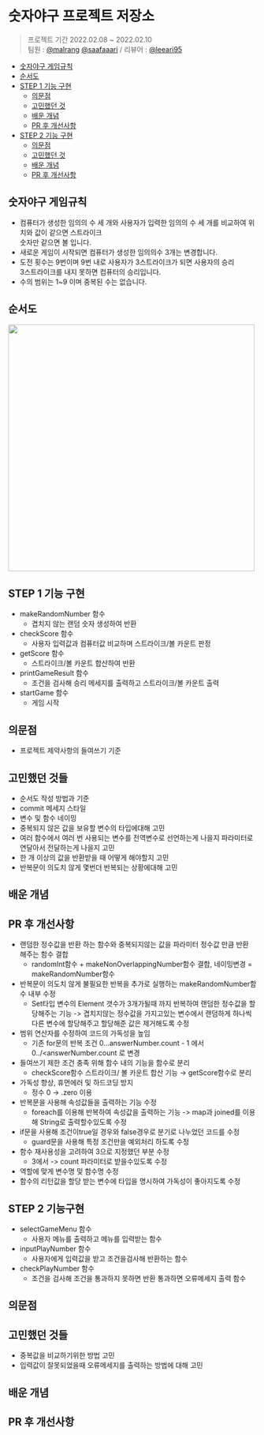 # 숫자야구 프로젝트 저장소
> 프로젝트 기간 2022.02.08 ~ 2022.02.10 <br/>
팀원 : [@malrang](https://github.com/kinggoguma) [@saafaaari](https://github.com/saafaaari)  / 리뷰어 : [@leeari95](https://github.com/leeari95)

- [숫자야구 게임규칙](#숫자야구-게임규칙)
- [순서도](#순서도)
- [STEP 1 기능 구현](#step-1-기능-구현)
    + [의문점](#의문점)
    + [고민했던 것](#고민했던-것들)
    + [배운 개념](#배운-개념)
    + [PR 후 개선사항](#pr-후-개선사항)
- [STEP 2 기능 구현](#step-2-기능구현)
    + [의문점](#의문점)
    + [고민했던 것](#고민했던-것들)
    + [배운 개념](#배운-개념)
    + [PR 후 개선사항](pr-후-개선사항-1)

## 숫자야구 게임규칙
* 컴퓨터가 생성한 임의의 수 세 개와 사용자가 입력한 임의의 수 세 개를 비교하여 위치와 값이 같으면 스트라이크<br/> 숫자만 같으면 볼 입니다.
* 새로운 게임이 시작되면 컴퓨터가 생성한 임의의수 3개는 변경합니다.
* 도전 횟수는 9번이며 9번 내로 사용자가 3스트라이크가 되면 사용자의 승리<br/> 3스트라이크를 내지 못하면 컴퓨터의 승리입니다.
* 수의 범위는 1~9 이며 중복된 수는 없습니다.

## 순서도
<img src = "https://user-images.githubusercontent.com/91936941/153625713-897ce5db-4f89-43be-a6a8-9d88baaa180b.png" width="500px">

## STEP 1 기능 구현
- makeRandomNumber 함수
    - 겹치지 않는 랜덤 숫자 생성하여 반환
- checkScore 함수
    - 사용자 입력값과 컴퓨터값 비교하며 스트라이크/볼 카운트 판정
- getScore 함수
    - 스트라이크/볼 카운트 합산하여 반환
- printGameResult 함수
    - 조건을 검사해 승리 메세지를 출력하고 스트라이크/볼 카운트 출력
- startGame 함수
    - 게임 시작
    
## 의문점
- 프로젝트 제약사항의 들여쓰기 기준
    
## 고민했던 것들
- 순서도 작성 방법과 기준
- commit 메세지 스타일
- 변수 및 함수 네이밍
- 중복되지 않은 값을 보유할 변수의 타입에대해 고민
- 여러 함수에서 여러 번 사용되는 변수를 전역변수로 선언하는게 나을지 파라미터로 연달아서 전달하는게 나을지 고민
- 한 개 이상의 값을 반환받을 때 어떻게 해야할지 고민
- 반복문이 의도치 않게 몇번더 반복되는 상황에대해 고민

## 배운 개념

## PR 후 개선사항
- 랜덤한 정수값을 반환 하는 함수와 중복되지않는 값을 파라미터 정수값 만큼 반환 해주는 함수 결합
    - randomInt함수 + makeNonOverlappingNumber함수 결합, 네이밍변경 = makeRandomNumber함수
- 반복문이 의도치 않게 불필요한 반복을 추가로 실행하는 makeRandomNumber함수 내부 수정
    - Set타입 변수의 Element 갯수가 3개가될때 까지 반복하여 랜덤한 정수값을 할당해주는 기능 
      -> 겹치지않는 정수값을 가지고있는 변수에서 랜덤하게 하나씩 다른 변수에 할당해주고 할당해준 값은 제거해도록 수정
- 범위 연산자를 수정하여 코드의 가독성을 높임
    - 기존 for문의 반복 조건 0...answerNumber.count - 1 에서 0../<answerNumber.count 로 변경  
- 들여쓰기 제한 조건 충족 위해 함수 내의 기능을 함수로 분리
    - checkScore함수 스트라이크/ 볼 카운트 합산 기능 → getScore함수로 분리
- 가독성 향상, 휴먼에러 및 하드코딩 방지
    - 정수 0 → .zero 이용
- 반복문을 사용해 속성값들을 출력하는 기능 수정
    - foreach를 이용해 반복하여 속성값을 출력하는 기능 -> map과 joined를 이용해 String로 출력할수있도록 수정
- if문을 사용해 조건이true일 경우와 false경우로 분기로 나누었던 코드를 수정
    - guard문을 사용해 특정 조건만을 예외처리 하도록 수정
- 함수 재사용성을 고려하여 3으로 지정했던 부분 수정
    - 3에서 -> count 파라미터로 받을수있도록 수정
- 역할에 맞게 변수명 및 함수명 수정
- 함수의 리턴값을 할당 받는 변수에 타입을 명시하여 가독성이 좋아지도록 수정

## STEP 2 기능구현
- selectGameMenu 함수
    - 사용자 메뉴를 출력하고 메뉴를 입력받는 함수
- inputPlayNumber 함수
    - 사용자에게 입력값을 받고 조건을검사해 반환하는 함수
- checkPlayNumber 함수
    - 조건을 검사해 조건을 통과하지 못하면 반환 통과하면 오류메세지 출력 함수
    
## 의문점

## 고민했던 것들

- 중복값을 비교하기위한 방법 고민
- 입력값이 잘못되었을때 오류메세지를 출력하는 방법에 대해 고민

## 배운 개념

## PR 후 개선사항
